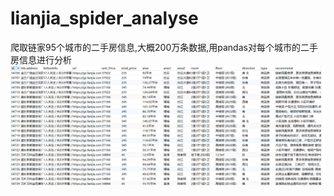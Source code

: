 # lianjia_spider_analyse
爬取链家95个城市的二手房信息,大概200万条数据,用pandas对每个城市的二手房信息进行分析
![阿里云mysql数据库](https://github.com/zjx424/lianjia_spider_analyse/blob/master/%E9%93%BE%E5%AE%B6github/%E6%95%B0%E6%8D%AE%E5%B1%95%E7%A4%BA.png)
